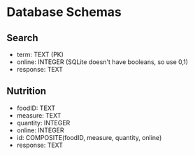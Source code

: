 # Database Schemas
## Search
* term: TEXT (PK)
* online: INTEGER (SQLite doesn't have booleans, so use 0,1)
* response: TEXT

## Nutrition
* foodID: TEXT
* measure: TEXT
* quantity: INTEGER
* online: INTEGER
* id: COMPOSITE(foodID, measure, quantity, online)
* response: TEXT